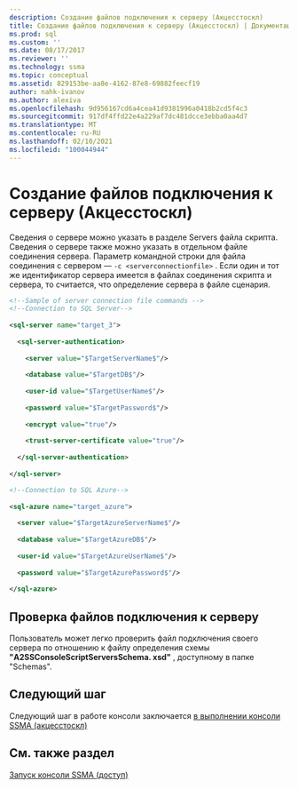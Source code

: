 ```yaml
---
description: Создание файлов подключения к серверу (Акцесстоскл)
title: Создание файлов подключения к серверу (Акцесстоскл) | Документация Майкрософт
ms.prod: sql
ms.custom: ''
ms.date: 08/17/2017
ms.reviewer: ''
ms.technology: ssma
ms.topic: conceptual
ms.assetid: 829153be-aa8e-4162-87e8-69882feecf19
author: nahk-ivanov
ms.author: alexiva
ms.openlocfilehash: 9d956167cd6a4cea41d9381996a0418b2cd5f4c3
ms.sourcegitcommit: 917df4ffd22e4a229af7dc481dcce3ebba0aa4d7
ms.translationtype: MT
ms.contentlocale: ru-RU
ms.lasthandoff: 02/10/2021
ms.locfileid: "100044944"
---
```

# <a name="creating-the-server-connection-files-accesstosql"></a>Создание файлов подключения к серверу (Акцесстоскл)
Сведения о сервере можно указать в разделе Servers файла скрипта. Сведения о сервере также можно указать в отдельном файле соединения сервера. Параметр командной строки для файла соединения с сервером — `-c <serverconnectionfile>` . Если один и тот же идентификатор сервера имеется в файлах соединения скрипта и сервера, то считается, что определение сервера в файле сценария.  
  
```xml  
<!--Sample of server connection file commands -->  
<!--Connection to SQL Server-->  
  
<sql-server name="target_3">  
  
  <sql-server-authentication>  
  
    <server value="$TargetServerName$"/>  
  
    <database value="$TargetDB$"/>  
  
    <user-id value="$TargetUserName$"/>  
  
    <password value="$TargetPassword$"/>  
  
    <encrypt value="true"/>  
  
    <trust-server-certificate value="true"/>  
  
  </sql-server-authentication>  
  
</sql-server>  
```  
  
```xml  
<!--Connection to SQL Azure-->  
  
<sql-azure name="target_azure">  
  
  <server value="$TargetAzureServerName$"/>  
  
  <database value="$TargetAzureDB$"/>  
  
  <user-id value="$TargetAzureUserName$"/>  
  
  <password value="$TargetAzurePassword$"/>  
  
</sql-azure>  
```  
  
## <a name="server-connection-file-validation"></a>Проверка файлов подключения к серверу  
Пользователь может легко проверить файл подключения своего сервера по отношению к файлу определения схемы **"A2SSConsoleScriptServersSchema. xsd"** , доступному в папке "Schemas".  
  
## <a name="next-step"></a>Следующий шаг  
Следующий шаг в работе консоли заключается [в выполнении консоли SSMA &#40;акцесстоскл&#41;](../../ssma/access/executing-the-ssma-console-accesstosql.md)  
  
## <a name="see-also"></a>См. также раздел  
[Запуск консоли SSMA (доступ)](./executing-the-ssma-console-accesstosql.md)  
